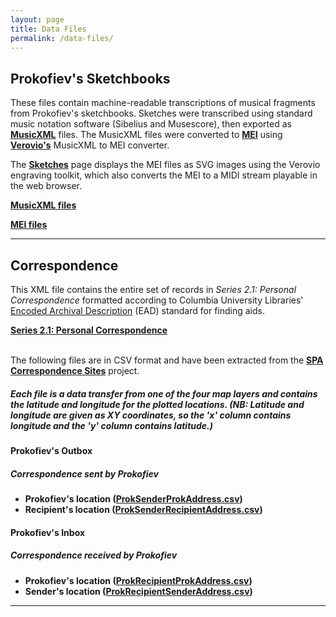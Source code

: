 ```yaml
---
layout: page
title: Data Files
permalink: /data-files/
---
```

## Prokofiev's Sketchbooks

These files contain machine-readable transcriptions of musical fragments from Prokofiev's sketchbooks. Sketches were transcribed using standard music notation software (Sibelius and Musescore), then exported as __[MusicXML](https://www.musicxml.com/)__ files. The MusicXML files were converted to __[MEI](https://music-encoding.org/)__ using __[Verovio's](https://www.verovio.org/index.xhtml)__ MusicXML to MEI converter.

The __[Sketches](../sketches)__ page displays the MEI files as SVG images using the Verovio engraving toolkit, which also converts the MEI to a MIDI stream playable in the web browser.

__[MusicXML files](https://github.com/spa-data/spa-data/tree/master/meimidi/xml)__

__[MEI files](https://github.com/spa-data/spa-data/tree/master/meimidi/meiEdit)__


---

## Correspondence

This XML file contains the entire set of records in _Series 2.1: Personal Correspondence_ formatted according to Columbia University Libraries' [Encoded Archival Description](https://www.loc.gov/rr/ead/) (EAD) standard for finding aids.

[__Series 2.1: Personal Correspondence__](../textfiles/xml/Series2.1.xml)
<br><br>



The following files are in CSV format and have been extracted from the __[SPA Correspondence Sites](http://arcg.is/vOTC8)__ project.

##### Each file is a data transfer from one of the four map layers and contains the latitude and longitude for the plotted locations. (NB: Latitude and longitude are given as XY coordinates, so the 'x' column contains _longitude_ and the 'y' column contains _latitude_.)

#### Prokofiev's Outbox
##### Correspondence sent by Prokofiev

* __Prokofiev's location ([ProkSenderProkAddress.csv](../textfiles/csv/ProkSenderProkAddress.csv))__
* __Recipient's location ([ProkSenderRecipientAddress.csv](../textfiles/csv/ProkSenderRecipientAddress.csv))__

#### Prokofiev's Inbox
##### Correspondence received by Prokofiev

* __Prokofiev's location ([ProkRecipientProkAddress.csv](../textfiles/csv/ProkRecipientProkAddress.csv))__
* __Sender's location ([ProkRecipientSenderAddress.csv](../textfiles/csv/ProkRecipientSenderAddress.csv))__

---

